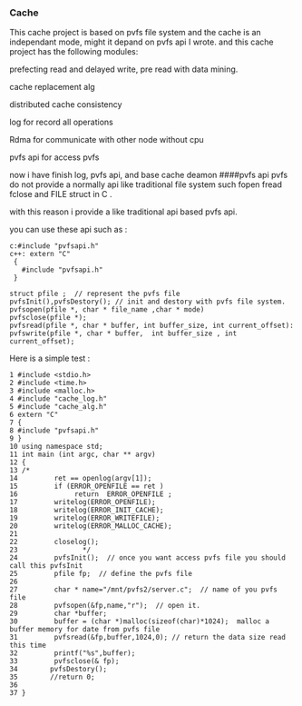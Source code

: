 ### Cache
 This cache project is based on pvfs file system  and the cache is an independant mode, might it depand on pvfs api I wrote.
 and this cache project has the following modules:
 
 prefecting read and delayed write,  pre read with data mining.
 
 cache replacement alg  
 
 distributed cache consistency 
 
 log  for record all operations
 
 Rdma for communicate with other node without cpu
 
 pvfs api for access pvfs
 
 now i have finish log, pvfs api, and base cache deamon
####pvfs api
  pvfs do not provide a normally api like traditional file system such fopen fread fclose and FILE struct in C . 
  
  with this reason i provide a like traditional api based pvfs api. 
  
  you can use these api such as :
  
  ```
  c:#include "pvfsapi.h"
  c++: extern "C"
   {
     #include "pvfsapi.h"
   }
   
  struct pfile ;  // represent the pvfs file 
  pvfsInit(),pvfsDestory(); // init and destory with pvfs file system. 
  pvfsopen(pfile *, char * file_name ,char * mode)
  pvfsclose(pfile *);
  pvfsread(pfile *, char * buffer, int buffer_size, int current_offset):
  pvfswrite(pfile *, char * buffer,  int buffer_size , int current_offset);
  ```
  Here is a simple test :
  
  ```
  1 #include <stdio.h>
  2 #include <time.h>
  3 #include <malloc.h>
  4 #include "cache_log.h"
  5 #include "cache_alg.h"
  6 extern "C"
  7 {
  8 #include "pvfsapi.h"
  9 }
 10 using namespace std;
 11 int main (int argc, char ** argv)
 12 {
 13 /*
 14         ret == openlog(argv[1]);
 15         if (ERROR_OPENFILE == ret )
 16              return  ERROR_OPENFILE ;
 17         writelog(ERROR_OPENFILE);
 18         writelog(ERROR_INIT_CACHE);
 19         writelog(ERROR_WRITEFILE);
 20         writelog(ERROR_MALLOC_CACHE);
 21 
 22         closelog();
 23                */
 24         pvfsInit();  // once you want access pvfs file you should call this pvfsInit
 25         pfile fp;  // define the pvfs file
 26 
 27         char * name="/mnt/pvfs2/server.c";  // name of you pvfs file
 28         pvfsopen(&fp,name,"r");  // open it.
 29         char *buffer;  
 30         buffer = (char *)malloc(sizeof(char)*1024);  malloc a buffer memory for date from pvfs file
 31         pvfsread(&fp,buffer,1024,0); // return the data size read this time
 32         printf("%s",buffer);
 33         pvfsclose(& fp);
 34        pvfsDestory();
 35        //return 0;
 36 
 37 }
  ```
  
###
